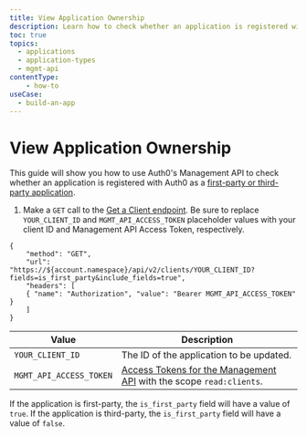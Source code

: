 ```yaml
---
title: View Application Ownership
description: Learn how to check whether an application is registered with Auth0 as a first-party or third-party app using the Auth0 Management API.
toc: true
topics:
  - applications
  - application-types
  - mgmt-api
contentType: 
	- how-to
useCase:
  - build-an-app
---
```

# View Application Ownership

This guide will show you how to use Auth0's Management API to check whether an application is registered with Auth0 as a [first-party or third-party application](/applications/concepts/app-types-first-third-party).

1. Make a `GET` call to the [Get a Client endpoint](/api/management/v2#!/Clients/get_clients_by_id). Be sure to replace `YOUR_CLIENT_ID` and `MGMT_API_ACCESS_TOKEN` placeholder values with your client ID and Management API Access Token, respectively.

```har
{
	"method": "GET",
	"url": "https://${account.namespace}/api/v2/clients/YOUR_CLIENT_ID?fields=is_first_party&include_fields=true",
	"headers": [
   	{ "name": "Authorization", "value": "Bearer MGMT_API_ACCESS_TOKEN" }
	]
}
```

| Value | Description |
| - | - |
| `YOUR_CLIENT_ID` | Τhe ID of the application to be updated. |
| `MGMT_API_ACCESS_TOKEN` | [Access Tokens for the Management API](/api/management/v2/tokens) with the scope `read:clients`. |

If the application is first-party, the `is_first_party` field will have a value of `true`. If the application is third-party, the `is_first_party` field will have a value of `false`.

